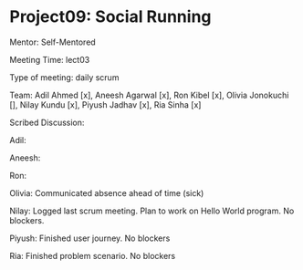 # Project09: Social Running

Mentor: Self-Mentored

Meeting Time: lect03

Type of meeting: daily scrum

Team: Adil Ahmed [x], Aneesh Agarwal [x], Ron Kibel [x], Olivia Jonokuchi [], Nilay Kundu [x], Piyush Jadhav [x], Ria Sinha [x]

Scribed Discussion:

Adil:

Aneesh:

Ron:

Olivia: Communicated absence ahead of time (sick)

Nilay: Logged last scrum meeting. Plan to work on Hello World program. No blockers.

Piyush: Finished user journey. No blockers

Ria: Finished problem scenario. No blockers
